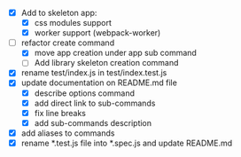 - [X] Add to skeleton app:
  - [X] css modules support
  - [X] worker support (webpack-worker)
- [ ] refactor create command
  - [X] move app creation under app sub command
  - [ ] Add library skeleton creation command
- [X] rename test/index.js in test/index.test.js
- [X] update documentation on README.md file
  - [X] describe options command
  - [X] add direct link to sub-commands
  - [X] fix line breaks
  - [X] add sub-commands description
- [X] add aliases to commands
- [X] rename *.test.js file into *.spec.js and update README.md